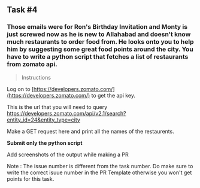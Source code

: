 ## Task \#4

### Those emails were for Ron's Birthday Invitation and Monty is just screwed now as he is new to Allahabad and doesn't know much restaurants to order food from. He looks onto you to help him by suggesting some great food points around the city. You have to write a python script that fetches a list of restaurants from zomato api. 


> Instructions

Log on to [https://developers.zomato.com/](https://developers.zomato.com/) to get the api key.

This is the url that you will need to query [https://developers.zomato.com/api/v2.1/search?entity_id=24&entity_type=city
](https://developers.zomato.com/api/v2.1/search?entity_id=24&entity_type=city
)

Make a GET request here and print all the names of the restaurents.

**Submit only the python script**

Add screenshots of the output while making a PR

Note : The issue number is different from the task number. Do make sure to write the correct isuue number in the PR Template otherwise you won't get points for this task.